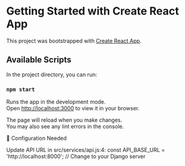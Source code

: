 # Getting Started with Create React App

This project was bootstrapped with [Create React App](https://github.com/facebook/create-react-app).

## Available Scripts

In the project directory, you can run:

### `npm start`

Runs the app in the development mode.\
Open [http://localhost:3000](http://localhost:3000) to view it in your browser.

The page will reload when you make changes.\
You may also see any lint errors in the console.



  🔧 Configuration Needed

  Update API URL in src/services/api.js:4:
  const API_BASE_URL = 'http://localhost:8000'; // Change to your Django server

